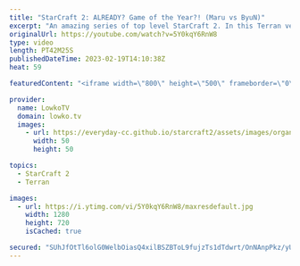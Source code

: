 ```yaml
---
title: "StarCraft 2: ALREADY? Game of the Year?! (Maru vs ByuN)"
excerpt: "An amazing series of top level StarCraft 2. In this Terran versus Terran between Maru and ByuN we have non-stop action from start to finish. These players are so good that it's difficult to follow everything they are doing.  Support my work: https://patreon.com/lowkotv Lowko Merch: https://lowko.shop"
originalUrl: https://youtube.com/watch?v=5Y0kqY6RnW8
type: video
length: PT42M25S
publishedDateTime: 2023-02-19T14:10:38Z
heat: 59

featuredContent: "<iframe width=\"800\" height=\"500\" frameborder=\"0\" src=\"https://www.youtube.com/embed/5Y0kqY6RnW8\" allow=\"accelerometer; autoplay; encrypted-media; gyroscope; picture-in-picture\" allowfullscreen></iframe>"

provider:
  name: LowkoTV
  domain: lowko.tv
  images:
    - url: https://everyday-cc.github.io/starcraft2/assets/images/organizations/lowko.tv-50x50.jpg
      width: 50
      height: 50

topics:
  - StarCraft 2
  - Terran

images:
  - url: https://i.ytimg.com/vi/5Y0kqY6RnW8/maxresdefault.jpg
    width: 1280
    height: 720
    isCached: true

secured: "SUhJfOtTl6olG0WelbOiasQ4xilBSZBToL9fujzTs1dTdwrt/OnNAnpPkz/yUGzVCEEnsb7BwbXsndaARnk6RMhjR/NHFuTQjU4VER7+CzIwZpPkBI9OH7I8ofhxEDQ7jsmCTQQmhyUj6dns4Gzi36zF3ORXWeDF46Sf8r9Q9anKBDL0cLmU4/f4CkBSNcmsQzvYtWcuYAVEYZnaFdGtT9fG0eyJ1eRH+fPo8uQcgglziyrXIMWgRLHuj4a6rY8Yei0ONwxf8EPERi2JGUvwHzG0KmY7iKtOiii/eunrT2bqXrXUYvvEmhbK/Lz2D2Qve36Qi5Ufa66x2MAlNNPRsUuBuxXpzATOU+UoMgA/1Vjms0sCcf97qhFM+lLLFdwmoxLTmNOKSYjKzO6TBegvWGv69ioSoSF09B1oUdsAuJs=;bx6LEZRNSrSWwOGR3pfWqg=="
---
```


